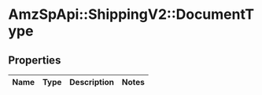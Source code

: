 # AmzSpApi::ShippingV2::DocumentType

## Properties
Name | Type | Description | Notes
------------ | ------------- | ------------- | -------------

